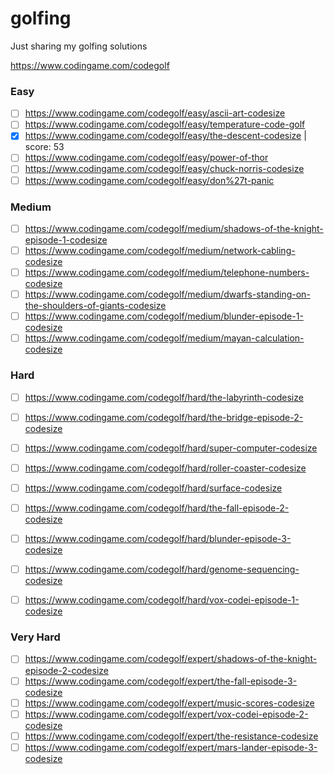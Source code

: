 # golfing
Just sharing my golfing solutions

https://www.codingame.com/codegolf

### Easy

- [ ] https://www.codingame.com/codegolf/easy/ascii-art-codesize
- [ ] https://www.codingame.com/codegolf/easy/temperature-code-golf
- [x] https://www.codingame.com/codegolf/easy/the-descent-codesize | score: 53
- [ ] https://www.codingame.com/codegolf/easy/power-of-thor
- [ ] https://www.codingame.com/codegolf/easy/chuck-norris-codesize
- [ ] https://www.codingame.com/codegolf/easy/don%27t-panic

### Medium

- [ ] https://www.codingame.com/codegolf/medium/shadows-of-the-knight-episode-1-codesize
- [ ] https://www.codingame.com/codegolf/medium/network-cabling-codesize
- [ ] https://www.codingame.com/codegolf/medium/telephone-numbers-codesize
- [ ] https://www.codingame.com/codegolf/medium/dwarfs-standing-on-the-shoulders-of-giants-codesize
- [ ] https://www.codingame.com/codegolf/medium/blunder-episode-1-codesize
- [ ] https://www.codingame.com/codegolf/medium/mayan-calculation-codesize

### Hard
- [ ] https://www.codingame.com/codegolf/hard/the-labyrinth-codesize
- [ ] https://www.codingame.com/codegolf/hard/the-bridge-episode-2-codesize
- [ ] https://www.codingame.com/codegolf/hard/super-computer-codesize
- [ ] https://www.codingame.com/codegolf/hard/roller-coaster-codesize
- [ ] https://www.codingame.com/codegolf/hard/surface-codesize
- [ ] https://www.codingame.com/codegolf/hard/the-fall-episode-2-codesize
- [ ] https://www.codingame.com/codegolf/hard/blunder-episode-3-codesize
- [ ] https://www.codingame.com/codegolf/hard/genome-sequencing-codesize
- [ ] https://www.codingame.com/codegolf/hard/vox-codei-episode-1-codesize


### Very Hard
- [ ] https://www.codingame.com/codegolf/expert/shadows-of-the-knight-episode-2-codesize
- [ ] https://www.codingame.com/codegolf/expert/the-fall-episode-3-codesize
- [ ] https://www.codingame.com/codegolf/expert/music-scores-codesize
- [ ] https://www.codingame.com/codegolf/expert/vox-codei-episode-2-codesize
- [ ] https://www.codingame.com/codegolf/expert/the-resistance-codesize
- [ ] https://www.codingame.com/codegolf/expert/mars-lander-episode-3-codesize